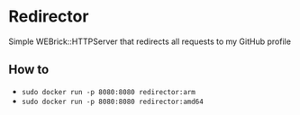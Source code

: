 # Redirector
Simple WEBrick::HTTPServer that redirects all requests to my GitHub profile

## How to
- `sudo docker run -p 8080:8080 redirector:arm`
- `sudo docker run -p 8080:8080 redirector:amd64`
